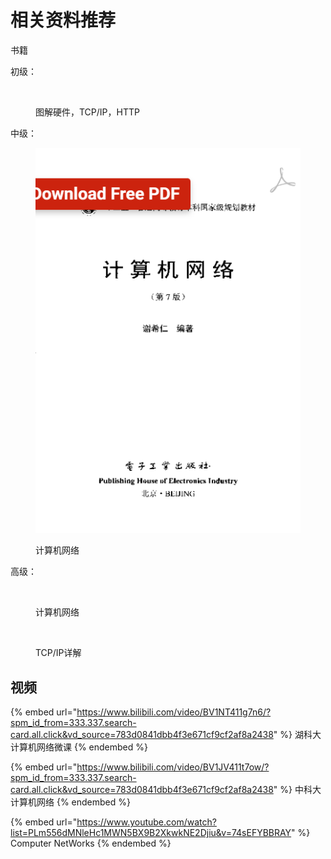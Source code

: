 # 相关资料推荐

书籍

初级：

<figure><img src="https://m.media-amazon.com/images/I/31dh1TzYW2L.jpg" alt=""><figcaption><p>图解硬件，TCP/IP，HTTP</p></figcaption></figure>

中级：

<figure><img src="../../.gitbook/assets/1724160910288.png" alt=""><figcaption><p>计算机网络</p></figcaption></figure>

高级：&#x20;

<div>

<figure><img src="https://encrypted-tbn0.gstatic.com/images?q=tbn:ANd9GcRGZGoqAbpbOb6SwrCG5SWPCwADQ5ofaJAXww&#x26;s" alt=""><figcaption><p>计算机网络</p></figcaption></figure>

 

<figure><img src="https://encrypted-tbn0.gstatic.com/images?q=tbn:ANd9GcTAaRFT0Srcuh6COR4qgP2rZNpYxAXP9rWoYw&#x26;s" alt=""><figcaption><p>TCP/IP详解</p></figcaption></figure>

</div>

## 视频

{% embed url="https://www.bilibili.com/video/BV1NT411g7n6/?spm_id_from=333.337.search-card.all.click&vd_source=783d0841dbb4f3e671cf9cf2af8a2438" %}
湖科大计算机网络微课
{% endembed %}

{% embed url="https://www.bilibili.com/video/BV1JV411t7ow/?spm_id_from=333.337.search-card.all.click&vd_source=783d0841dbb4f3e671cf9cf2af8a2438" %}
中科大计算机网络
{% endembed %}

{% embed url="https://www.youtube.com/watch?list=PLm556dMNleHc1MWN5BX9B2XkwkNE2Djiu&v=74sEFYBBRAY" %}
Computer NetWorks
{% endembed %}
